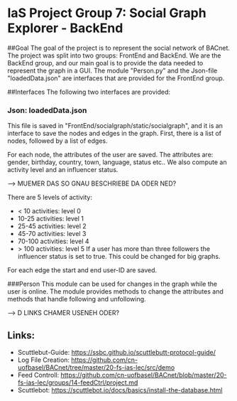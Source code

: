 # IaS Project Group 7: Social Graph Explorer - BackEnd

##Goal
The goal of the project is to represent the social network of BACnet. 
The project was split into two groups: FrontEnd and BackEnd.
We are the BackEnd group, and our main goal is to provide the data needed to represent the graph in a GUI. 
The module "Person.py" and the Json-file "loadedData.json" are interfaces that are provided for the FrontEnd group.

##Interfaces
The following two interfaces are provided:
### Json: loadedData.json
This file is saved in "FrontEnd/socialgraph/static/socialgraph", and it is an interface to save the nodes and edges in the graph. 
First, there is a list of nodes, followed by a list of edges. 

For each node, the attributes of the user are saved. 
The attributes are: gender, birthday, country, town, language, status etc.. We also compute an activity level and an influencer status.

--> MUEMER DAS SO GNAU BESCHRIEBE DA ODER NED?

There are 5 levels of activity: 
* < 10 activities: level 0
* 10-25 activities: level 1
* 25-45 activities: level 2
* 45-70 activities: level 3
* 70-100 activities: level 4
* \> 100 activities: level 5
If a user has more than three followers the influencer status is set to true. This could be changed for big graphs. 
  
For each edge the start and end user-ID are saved.

###Person
This module can be used for changes in the graph while the user is online. The module provides methods to 
change the attributes and methods that handle following and unfollowing. 


--> D LINKS CHAMER USENEH ODER?
## Links:
- Scuttlebut-Guide: https://ssbc.github.io/scuttlebutt-protocol-guide/
- Log File Creation: https://github.com/cn-uofbasel/BACnet/tree/master/20-fs-ias-lec/src/demo
- Feed Controll: https://github.com/cn-uofbasel/BACnet/blob/master/20-fs-ias-lec/groups/14-feedCtrl/project.md
- Scuttlebot: https://scuttlebot.io/docs/basics/install-the-database.html